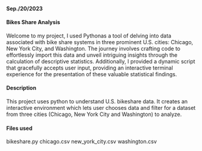 #### Sep./20/2023

#### Bikes Share Analysis
Welcome to my project, I used Pythonas a tool of delving into data associated with bike share systems in three prominent U.S. cities: Chicago, New York City, and Washington. The journey involves crafting code to effortlessly import this data and unveil intriguing insights through the calculation of descriptive statistics. Additionally, I provided a dynamic script that gracefully accepts user input, providing an interactive terminal experience for the presentation of these valuable statistical findings.

#### Description

This project uses python to understand U.S. bikeshare data. It creates an interactive environment which lets user chooses data and filter for a dataset from three cities (Chicago, New York City and Washington) to analyze.

#### Files used

bikeshare.py chicago.csv new_york_city.csv washington.csv